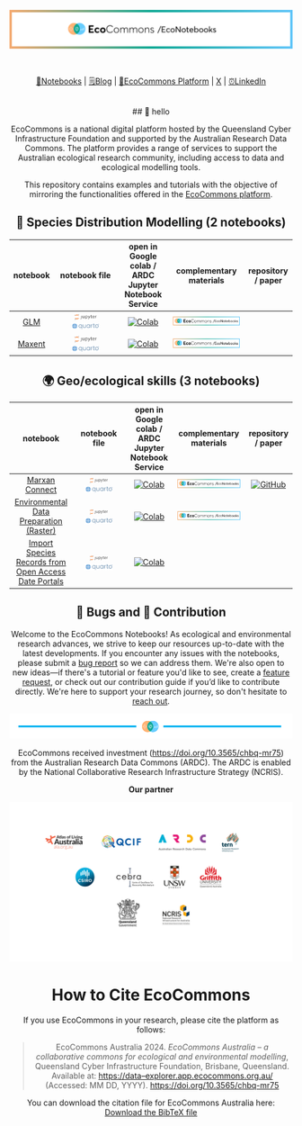 <div align="center">
  <p>
    <a align="center" href="" target="_blank">
      <img
        width="850"
        src="https://github.com/EcoCommons-Australia-2024-2026/notebooks/raw/main/assets/notebooks_banner_withframe.png" alt="Banner"
      >
    </a>
  </p>
  <br>

[📔Notebooks](https://github.com/EcoCommons-Australia-2024-2026/notebooks) \| [🗒️Blog](https://ecocommons-australia-2024-2026.github.io/ec-notebook_site) \| [🌿EcoCommons Platform](https://www.ecocommons.org.au) \| [X](https://twitter.com/EcoCommonsAus) \| [⏰LinkedIn](https://www.linkedin.com/company/ecocommons-australia/posts/?feedView=all)

<br> \## 🐢 hello

EcoCommons is a national digital platform hosted by the Queensland Cyber Infrastructure Foundation and supported by the Australian Research Data Commons. The platform provides a range of services to support the Australian ecological research community, including access to data and ecological modelling tools.

This repository contains examples and tutorials with the objective of mirroring the functionalities offered in the [EcoCommons platform](https://www.ecocommons.org.au/).

<!--- AUTOGENERATED-NOTEBOOKS-TABLE -->
<!---
   WARNING: DO NOT EDIT THIS TABLE MANUALLY. IT IS AUTOMATICALLY GENERATED.
   HEAD OVER TO CONTRIBUTING.MD FOR MORE DETAILS ON HOW TO MAKE CHANGES PROPERLY.
-->
## 🐨 Species Distribution Modelling (2 notebooks)
| **notebook** | **notebook file** | **open in Google colab / ARDC Jupyter Notebook Service** | **complementary materials** | **repository / paper** |
|:------------:|:---------------:|:-------------------------------------------------:|:---------------------------:|:----------------------:|
| [GLM](https://github.com/EcoCommons-Australia-2024-2026/notebooks/blob/main/notebooks/EC_GLM.ipynb) | <a href="https://github.com/EcoCommons-Australia-2024-2026/notebooks/blob/main/notebooks/EC_GLM.ipynb"><img src="https://github.com/EcoCommons-Australia-2024-2026/notebooks/raw/main/assets/jupyter_notebook.png" width="40%"></a><br><a href="https://github.com/EcoCommons-Australia-2024-2026/notebooks/blob/main/notebooks/EC_GLM.qmd"><img src="https://github.com/EcoCommons-Australia-2024-2026/notebooks/raw/main/assets/quartomd.png" width="50" width="40%"></a> | [![Colab](https://colab.research.google.com/assets/colab-badge.svg)](https://colab.research.google.com/github/EcoCommons-Australia-2024-2026/notebooks/blob/main/notebooks/EC_GLM.ipynb) | [![EcoNotebooks Blog](https://github.com/EcoCommons-Australia-2024-2026/notebooks/raw/main/assets/notebook_icon.png)](https://ecocommons-australia-2024-2026.github.io/notebook-blog/models/EC_GLM.html)  |  |
| [Maxent](https://github.com/EcoCommons-Australia-2024-2026/notebooks/blob/main/notebooks/) | <a href="https://github.com/EcoCommons-Australia-2024-2026/notebooks/blob/main/notebooks/"><img src="https://github.com/EcoCommons-Australia-2024-2026/notebooks/raw/main/assets/jupyter_notebook.png" width="40%"></a><br><a href="https://github.com/EcoCommons-Australia-2024-2026/notebooks/blob/main/notebooks/.qmd"><img src="https://github.com/EcoCommons-Australia-2024-2026/notebooks/raw/main/assets/quartomd.png" width="50" width="40%"></a> | [![Colab](https://colab.research.google.com/assets/colab-badge.svg)](https://colab.research.google.com/github/EcoCommons-Australia-2024-2026/notebooks/blob/main/notebooks/) | [![EcoNotebooks Blog](https://github.com/EcoCommons-Australia-2024-2026/notebooks/raw/main/assets/notebook_icon.png)](https://ecocommons-australia-2024-2026.github.io/ec-notebook_site/maxent.qmd)  |  |
## 🌍 Geo/ecological skills (3 notebooks)
| **notebook** | **notebook file** | **open in Google colab / ARDC Jupyter Notebook Service** | **complementary materials** | **repository / paper** |
|:------------:|:---------------:|:-------------------------------------------------:|:---------------------------:|:----------------------:|
| [Marxan Connect](https://github.com/EcoCommons-Australia-2024-2026/notebooks/blob/main/notebooks/) | <a href="https://github.com/EcoCommons-Australia-2024-2026/notebooks/blob/main/notebooks/"><img src="https://github.com/EcoCommons-Australia-2024-2026/notebooks/raw/main/assets/jupyter_notebook.png" width="40%"></a><br><a href="https://github.com/EcoCommons-Australia-2024-2026/notebooks/blob/main/notebooks/.qmd"><img src="https://github.com/EcoCommons-Australia-2024-2026/notebooks/raw/main/assets/quartomd.png" width="50" width="40%"></a> | [![Colab](https://colab.research.google.com/assets/colab-badge.svg)](https://colab.research.google.com/github/EcoCommons-Australia-2024-2026/notebooks/blob/main/notebooks/) | [![EcoNotebooks Blog](https://github.com/EcoCommons-Australia-2024-2026/notebooks/raw/main/assets/notebook_icon.png)](https://ecocommons-australia-2024-2026.github.io/notebook-blog/sp/ecocommons-marxan-integration-poc.html)  | [![GitHub](https://badges.aleen42.com/src/github.svg)](https://github.com/EcoCommons-Australia-2024-2026/ecocommons-marxan-integration-poc.git) |
| [Environmental Data Preparation (Raster)](https://github.com/EcoCommons-Australia-2024-2026/notebooks/blob/main/notebooks/raster_preparation.ipynb) | <a href="https://github.com/EcoCommons-Australia-2024-2026/notebooks/blob/main/notebooks/raster_preparation.ipynb"><img src="https://github.com/EcoCommons-Australia-2024-2026/notebooks/raw/main/assets/jupyter_notebook.png" width="40%"></a><br><a href="https://github.com/EcoCommons-Australia-2024-2026/notebooks/blob/main/notebooks/raster_preparation.qmd"><img src="https://github.com/EcoCommons-Australia-2024-2026/notebooks/raw/main/assets/quartomd.png" width="50" width="40%"></a> | [![Colab](https://colab.research.google.com/assets/colab-badge.svg)](https://colab.research.google.com/github/EcoCommons-Australia-2024-2026/notebooks/blob/main/notebooks/raster_preparation.ipynb) | [![EcoNotebooks Blog](https://github.com/EcoCommons-Australia-2024-2026/notebooks/raw/main/assets/notebook_icon.png)](https://ecocommons-australia-2024-2026.github.io/notebook-blog/sdms/raster_preparation.html)  |  |
| [Import Species Records from Open Access Date Portals](https://github.com/EcoCommons-Australia-2024-2026/notebooks/blob/main/notebooks/Import_species_data.ipynb) | <a href="https://github.com/EcoCommons-Australia-2024-2026/notebooks/blob/main/notebooks/Import_species_data.ipynb"><img src="https://github.com/EcoCommons-Australia-2024-2026/notebooks/raw/main/assets/jupyter_notebook.png" width="40%"></a><br><a href="https://github.com/EcoCommons-Australia-2024-2026/notebooks/blob/main/notebooks/Import_species_data.qmd"><img src="https://github.com/EcoCommons-Australia-2024-2026/notebooks/raw/main/assets/quartomd.png" width="50" width="40%"></a> | [![Colab](https://colab.research.google.com/assets/colab-badge.svg)](https://colab.research.google.com/github/EcoCommons-Australia-2024-2026/notebooks/blob/main/notebooks/Import_species_data.ipynb) |   |  |
<!--- AUTOGENERATED-NOTEBOOKS-TABLE -->

## 🐛 Bugs and 🫡 Contribution

Welcome to the EcoCommons Notebooks! As ecological and environmental research advances, we strive to keep our resources up-to-date with the latest developments. If you encounter any issues with the notebooks, please submit a [bug report](https://github.com/EcoCommons-Australia-2024-2026/notebooks/issues/new?assignees=&labels=bug%2Ctriage&template=bug-report.yml) so we can address them. We're also open to new ideas—if there's a tutorial or feature you'd like to see, create a [feature request](https://github.com/EcoCommons-Australia-2024-2026/notebooks/issues/new?assignees=&labels=enhancement&template=feature-request.yml), or check out our contribution guide if you’d like to contribute directly. We're here to support your research journey, so don't hesitate to [reach out](https://github.com/EcoCommons-Australia-2024-2026/notebooks/discussions).

![](https://raw.githubusercontent.com/EcoCommons-Australia-2024-2026/ec-notebook_site/main/images/EC_section_break.png)

EcoCommons received investment (<https://doi.org/10.3565/chbq-mr75>) from the Australian Research Data Commons (ARDC). The ARDC is enabled by the National Collaborative Research Infrastructure Strategy (NCRIS).

**Our partner**

![](https://raw.githubusercontent.com/EcoCommons-Australia-2024-2026/ec-notebook_site/main/images/partners_logos.png)

# **How to Cite EcoCommons**

If you use EcoCommons in your research, please cite the platform as follows:

> EcoCommons Australia 2024. *EcoCommons Australia – a collaborative commons for ecological and environmental modelling*, Queensland Cyber Infrastructure Foundation, Brisbane, Queensland. Available at: <https://data–explorer.app.ecocommons.org.au/> (Accessed: MM DD, YYYY). <https://doi.org/10.3565/chbq-mr75>

You can download the citation file for EcoCommons Australia here: [Download the BibTeX file](reference.bib)
